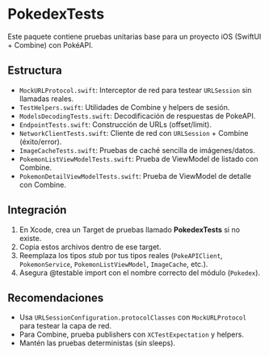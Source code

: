 # PokedexTests

Este paquete contiene pruebas unitarias base para un proyecto iOS (SwiftUI + Combine) con PokéAPI.

## Estructura
- `MockURLProtocol.swift`: Interceptor de red para testear `URLSession` sin llamadas reales.
- `TestHelpers.swift`: Utilidades de Combine y helpers de sesión.
- `ModelsDecodingTests.swift`: Decodificación de respuestas de PokeAPI.
- `EndpointTests.swift`: Construcción de URLs (offset/limit).
- `NetworkClientTests.swift`: Cliente de red con `URLSession` + Combine (éxito/error).
- `ImageCacheTests.swift`: Pruebas de caché sencilla de imágenes/datos.
- `PokemonListViewModelTests.swift`: Prueba de ViewModel de listado con Combine.
- `PokemonDetailViewModelTests.swift`: Prueba de ViewModel de detalle con Combine.

## Integración
1. En Xcode, crea un Target de pruebas llamado **PokedexTests** si no existe.
2. Copia estos archivos dentro de ese target.
3. Reemplaza los tipos _stub_ por tus tipos reales (`PokeAPIClient`, `PokemonService`, `PokemonListViewModel`, `ImageCache`, etc.).
4. Asegura @testable import con el nombre correcto del módulo (`Pokedex`).

## Recomendaciones
- Usa `URLSessionConfiguration.protocolClasses` con `MockURLProtocol` para testear la capa de red.
- Para Combine, prueba publishers con `XCTestExpectation` y helpers.
- Mantén las pruebas deterministas (sin sleeps).
